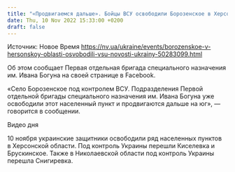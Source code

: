 ```yaml
---
title: "«Продвигаемся дальше». Бойцы ВСУ освободили Борозенское в Херсонской области"
date: Thu, 10 Nov 2022 15:33:00 +0200
draft: false
---
```

Источник: Новое Время https://nv.ua/ukraine/events/borozenskoe-v-hersonskoy-oblasti-osvobodili-vsu-novosti-ukrainy-50283099.html


Об этом сообщает Первая отдельная бригада специального назначения им. Ивана Богуна на своей странице в Facebook.

«Село Борозенское под контролем ВСУ. Подразделения Первой отдельной бригады специального назначения им. Ивана Богуна уже освободили этот населенный пункт и продвигаются дальше на юг», — говорится в сообщении.

 Видео дня   

10 ноября украинские защитники освободили ряд населенных пунктов в Херсонской области. Под контроль Украины перешли Киселевка и Брускинское. Также в Николаевской области под контроль Украины перешла Снигиревка.
